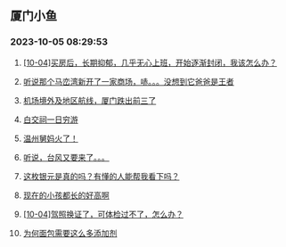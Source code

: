 ## 厦门小鱼 
### 2023-10-05 08:29:53

1. [[10-04]买房后，长期抑郁，几乎无心上班，开始逐渐封闭，我该怎么办？](http://bbs.xmfish.com/read-htm-tid-18082685.html)

2. [听说那个马峦湾新开了一家商场，哧。。。没想到它爸爸是王者](http://bbs.xmfish.com/read-htm-tid-18082778.html)

3. [机场境外及地区航线，厦门跌出前三了](http://bbs.xmfish.com/read-htm-tid-18082771.html)

4. [白交祠一日穷游](http://bbs.xmfish.com/read-htm-tid-18082803.html)

5. [温州舅妈火了！](http://bbs.xmfish.com/read-htm-tid-18082680.html)

6. [听说，台风又要来了。。。](http://bbs.xmfish.com/read-htm-tid-18082828.html)

7. [这枚银元是真的吗？有懂的人能帮我看下吗？](http://bbs.xmfish.com/read-htm-tid-18082836.html)

8. [现在的小孩都长的好高啊](http://bbs.xmfish.com/read-htm-tid-18082742.html)

9. [[10-04]驾照换证了，可体检过不了，怎么办？](http://bbs.xmfish.com/read-htm-tid-18082974.html)

10. [为何面包需要这么多添加剂](http://bbs.xmfish.com/read-htm-tid-18082919.html)

